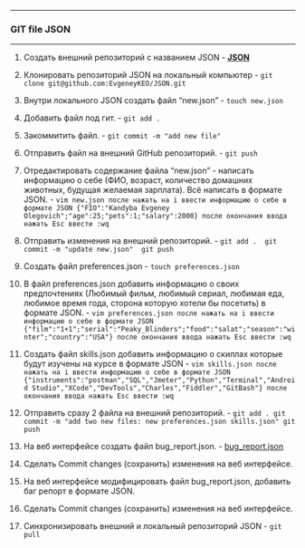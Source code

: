 _________________________________________________________________________________
 ### GIT file JSON
 _________________________________________________________________________________
 1. Создать внешний репозиторий c названием JSON            - **[JSON](https://github.com/EvgeneyKEO/JSON.git)**

 2. Клонировать репозиторий JSON на локальный компьютер     - `git clone git@github.com:EvgeneyKEO/JSON.git`

 3. Внутри локального JSON создать файл “new.json”          - `touch new.json`

 4. Добавить файл под гит.                                  - `git add .`

 5. Закоммитить файл.                                       - `git commit -m "add new file"`

 6. Отправить файл на внешний GitHub репозиторий.           - `git push`

 7. Отредактировать содержание файла “new.json” - написать 
информацию о себе (ФИО, возраст, количество домашних
животных, будущая желаемая зарплата).
Всё написать в формате JSON.                                - ```vim new.json после нажать на i ввести информацию о себе в формате JSON
                                                               {"FIO":"Kandyba Evgeney Olegovich";"age":25;"pets":1;"salary":2000}
                                                               после окончания ввода нажать Esc ввести :wq
                                                              ```
                                                               

 8. Отправить изменения на внешний репозиторий.            - ```git add . 
                                                                 git commit -m "update new.json" 
                                                                 git push
                                                              ```
 
 9. Создать файл preferences.json                          - `touch preferences.json`

 10. В файл preferences.json добавить информацию о своих 
предпочтениях (Любимый фильм, любимый сериал, любимая еда,
любимое время года, сторона которую хотели бы посетить) 
в формате JSON.                                             - ```vim preferences.json после нажать на i ввести информацию о себе в формате JSON                                                                                          {"film":"1+1";"serial":"Peaky_Blinders";"food":"salat";"season":"winter";"country":"USA"}
                                                                 после окончания ввода нажать Esc ввести :wq
                                                              ```

 11. Создать файл skills.json добавить информацию о скиллах
которые будут изучены на курсе в формате JSON               - ```vim skills.json после нажать на i ввести информацию о себе в формате JSON
                                                                {"instruments":"postman","SQL","Jmeter","Python","Terminal","Android
                                                                Studio","XCode","DevTools","Charles","Fiddler","GitBash"}
                                                                после окончания ввода нажать Esc ввести :wq
                                                              ```

 12. Отправить сразу 2 файла на внешний репозиторий.        - ```git add .
                                                                 git commit -m "add two new files: new preferences.json skills.json"
                                                                 git push
                                                              ```


 13. На веб интерфейсе создать файл bug_report.json.        - [bug_report.json](https://github.com/EvgeneyKEO/JSON/blob/62d356725170363a1826bcee6f123ea125e261fe/bug_report.json)


 14. Сделать Commit changes (сохранить) изменения на веб интерфейсе.


 15. На веб интерфейсе модифицировать файл bug_report.json, добавить баг репорт в формате JSON.


 16. Сделать Commit changes (сохранить) изменения на веб интерфейсе.


 17. Синхронизировать внешний и локальный репозиторий JSON - `git pull`
